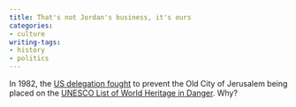 ```yaml
---
title: That's not Jordan's business, it's ours
categories:
- culture
writing-tags:
- history
- politics
---
```


In 1982, the [US delegation fought][1] to prevent the Old City of Jerusalem being placed on the [UNESCO List of World Heritage in Danger][2].  Why?

   [1]: http://whc.unesco.org/archive/repcom82.htm#jerusalem
   [2]: http://whc.unesco.org/toc/mainf4.htm
